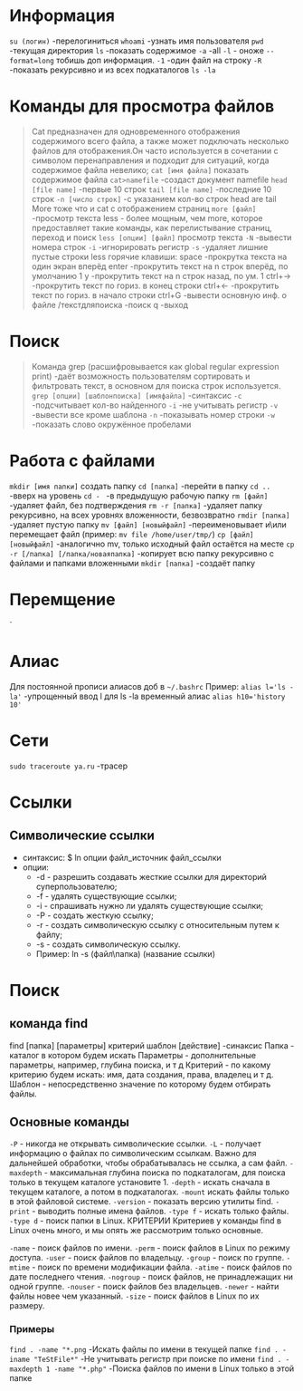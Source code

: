 # Информация
`su (логин)` -перелогиниться
`whoami` -узнать имя пользователя
`pwd` -текущая директория
`ls` -показать содержимое
    `-a` -all
    `-l` - оноже `--format=long` тобишь доп информация.
    `-1` -один файл на строку
    `-R` -показать рекурсивно и из всех подкаталогов
`ls -la`
# Команды для просмотра файлов
> Cat предназначен для одновременного отображения содержимого всего файла, а также может подключать несколько файлов для отображения.Он часто используется в сочетании с символом перенаправления и подходит для ситуаций, когда содержимое файла невелико;
`cat [имя файла]` показать содержимое файла
`cat>namefile` -создаст документ namefile
`head [file name]` -первые 10 строк
`tail [file name]` -последние 10 строк
    `-n [число строк]` -с указанием кол-во строк head are tail
> More тоже что и  cat с отображением страниц
`more [файл]` -просмотр текста
> less - более мощным, чем more, которое предоставляет такие команды, как перелистывание страниц, переход и поиск
`less [опции] [файл]` просмотр текста
    `-N` -вывести номера строк
    `-i` -игнорировать регистр
    `-s` -удаляет лишние пустые строки
less горячие клавиши: 
    space -прокрутка текста на один экран вперёд
    enter -прокрутить текст на n строк вперёд, по умолчанию 1
    y -прокрутить текст на n строк назад, по ум. 1
    ctrl+→ -прокрутить текст по гориз. в конец строки
    ctrl+← -прокрутить текст по гориз. в начало строки
    ctrl+G -вывести основную инф. о файле
    /текстдляпоиска -поиск
    q -выход
# Поиск
> Команда grep (расшифровывается как global regular expression print) -даёт возможность пользователям сортировать и фильтровать текст, в основном для поиска строк используется.
`grep [опции] [шаблонпоиска] [имяфайла]` -синтаксис
    `-c` -подсчитывает кол-во найденного
    `-i` -не учитывать регистр
    `-v` -вывести все кроме шаблона
    `-n` -показывать номер строки
    `-w` -показать слово окружённое пробелами
# Работа с файлами
`mkdir [имя папки]` создать папку
`cd [папка]` -перейти в папку
`cd ..` -вверх на уровень
`cd - ` -в предыдущую рабочую папку
`rm [файл]` -удаляет файл, без подтверждения
`rm -r [папка]` -удаляет папку рекурсивно, на всех уровнях вложенности, безвозвратно
`rmdir [папка]` -удаляет пустую папку
`mv [файл] [новыйфайл]` -переименовывает и\или перемещает файл (пример: `mv file /home/user/tmp/`)
`cp [файл] [новыйфайл]` -аналогично mv, только исходный файл остаётся на месте
`cp -r [/папка] [/папка/новаяпапка]` -копирует всю папку рекурсивно с файлами и папками вложенными
`mkdir [папка]` -создаёт папку
# Перемщение

`
# Алиас
Для постоянной прописи алиасов доб в `~/.bashrc`
Пример: `alias l='ls -la'` -упрощенный ввод l для ls -la
временный алиас `alias h10='history 10'`
# Сети
`sudo traceroute ya.ru` -трасер

# Ссылки
## Символические ссылки
* синтаксис: $ ln опции файл_источник файл_ссылки
* опции:
  * -d - разрешить создавать жесткие ссылки для директорий суперпользователю;
  * -f - удалять существующие ссылки;
  * -i - спрашивать нужно ли удалять существующие ссылки;
  * -P - создать жесткую ссылку;
  * -r - создать символическую ссылку с относительным путем к файлу;
  * -s - создать символическую ссылку.
  * Пример: ln -s (файл\папка) (название ссылки)

# Поиск
## команда find
find [папка] [параметры] критерий шаблон [действие] -синаксис
Папка - каталог в котором будем искать
Параметры - дополнительные параметры, например, глубина поиска, и т д
Критерий - по какому критерию будем искать: имя, дата создания, права, владелец и т д.
Шаблон - непосредственно значение по которому будем отбирать файлы.

## Основные команды
`-P` - никогда не открывать символические ссылки.
`-L` - получает информацию о файлах по символическим ссылкам. Важно для дальнейшей обработки, чтобы обрабатывалась не ссылка, а сам файл.
`-maxdepth` - максимальная глубина поиска по подкаталогам, для поиска только в текущем каталоге установите 1.
`-depth` - искать сначала в текущем каталоге, а потом в подкаталогах.
`-mount` искать файлы только в этой файловой системе.
`-version` - показать версию утилиты find.
`-print` - выводить полные имена файлов.
`-type f` - искать только файлы.
`-type d` - поиск папки в Linux.
КРИТЕРИИ
Критериев у команды find в Linux очень много, и мы опять же рассмотрим только основные.

`-name` - поиск файлов по имени.
`-perm` - поиск файлов в Linux по режиму доступа.
`-user` - поиск файлов по владельцу.
`-group` - поиск по группе.
`-mtime` - поиск по времени модификации файла.
`-atime` - поиск файлов по дате последнего чтения.
`-nogroup` - поиск файлов, не принадлежащих ни одной группе.
`-nouser` - поиск файлов без владельцев.
`-newer` - найти файлы новее чем указанный.
`-size` - поиск файлов в Linux по их размеру.

### Примеры
`find . -name "*.png` -Искать файлы по имени в текущей папке
`find . -iname "TeStFile*"` -Не учитывать регистр при поиске по имени
`find . -maxdepth 1 -name "*.php"` -Поиска файлов по имени в Linux только в этой папке